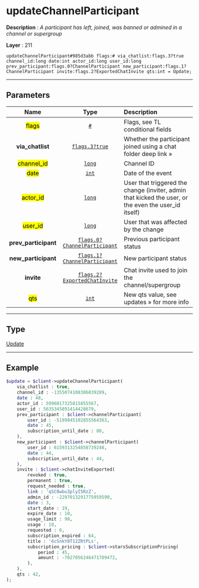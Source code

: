 # updateChannelParticipant

**Description** : *A participant has left, joined, was banned or admined in a channel or supergroup*

**Layer** : 211

```tl
updateChannelParticipant#985d3abb flags:# via_chatlist:flags.3?true channel_id:long date:int actor_id:long user_id:long prev_participant:flags.0?ChannelParticipant new_participant:flags.1?ChannelParticipant invite:flags.2?ExportedChatInvite qts:int = Update;
```

---

## Parameters

| Name | Type | Description |
| :---: | :---: | :--- |
| <mark>flags</mark> | [`#`](type/#) | Flags, see TL conditional fields |
| **via_chatlist** | [`flags.3?true`](type/true) | Whether the participant joined using a chat folder deep link » |
| <mark>channel_id</mark> | [`long`](type/long) | Channel ID |
| <mark>date</mark> | [`int`](type/int) | Date of the event |
| <mark>actor_id</mark> | [`long`](type/long) | User that triggered the change (inviter, admin that kicked the user, or the even the user_id itself) |
| <mark>user_id</mark> | [`long`](type/long) | User that was affected by the change |
| **prev_participant** | [`flags.0?ChannelParticipant`](type/ChannelParticipant) | Previous participant status |
| **new_participant** | [`flags.1?ChannelParticipant`](type/ChannelParticipant) | New participant status |
| **invite** | [`flags.2?ExportedChatInvite`](type/ExportedChatInvite) | Chat invite used to join the channel/supergroup |
| <mark>qts</mark> | [`int`](type/int) | New qts value, see updates » for more info |

---

## Type

[Update](type/Update)

---

## Example

```php
$update = $client->updateChannelParticipant(
	via_chatlist : true,
	channel_id : -1355074108386839289,
	date : 48,
	actor_id : 5996017325815855567,
	user_id : 5635345891414428679,
	prev_participant : $client->channelParticipant(
		user_id : -5189845102855564363,
		date : 45,
		subscription_until_date : 80,
	),
	new_participant : $client->channelParticipant(
		user_id : 6159313254858739248,
		date : 44,
		subscription_until_date : 44,
	),
	invite : $client->chatInviteExported(
		revoked : true,
		permanent : true,
		request_needed : true,
		link : 'qSC0wbu3plyI5RzZ',
		admin_id : -2297013291775959590,
		date : 3,
		start_date : 19,
		expire_date : 10,
		usage_limit : 98,
		usage : 10,
		requested : 6,
		subscription_expired : 64,
		title : '6cSnkY8T12ZRtPLs',
		subscription_pricing : $client->starsSubscriptionPricing(
			period : 45,
			amount : -7027056246471709472,
		),
	),
	qts : 42,
);
```
